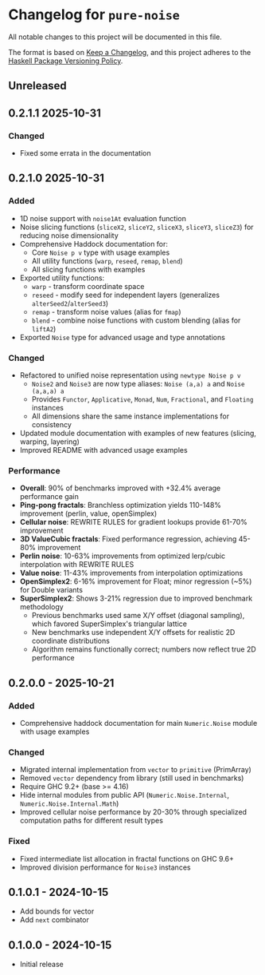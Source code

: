 # Changelog for `pure-noise`

All notable changes to this project will be documented in this file.

The format is based on [Keep a Changelog](https://keepachangelog.com/en/1.0.0/),
and this project adheres to the
[Haskell Package Versioning Policy](https://pvp.haskell.org/).

## Unreleased

## 0.2.1.1 2025-10-31

### Changed

- Fixed some errata in the documentation

## 0.2.1.0 2025-10-31

### Added

- 1D noise support with `noise1At` evaluation function
- Noise slicing functions (`sliceX2`, `sliceY2`, `sliceX3`, `sliceY3`, `sliceZ3`) for reducing noise dimensionality
- Comprehensive Haddock documentation for:
  - Core `Noise p v` type with usage examples
  - All utility functions (`warp`, `reseed`, `remap`, `blend`)
  - All slicing functions with examples
- Exported utility functions:
  - `warp` - transform coordinate space
  - `reseed` - modify seed for independent layers (generalizes `alterSeed2`/`alterSeed3`)
  - `remap` - transform noise values (alias for `fmap`)
  - `blend` - combine noise functions with custom blending (alias for `liftA2`)
- Exported `Noise` type for advanced usage and type annotations

### Changed

- Refactored to unified noise representation using `newtype Noise p v`
  - `Noise2` and `Noise3` are now type aliases: `Noise (a,a) a` and `Noise (a,a,a) a`
  - Provides `Functor`, `Applicative`, `Monad`, `Num`, `Fractional`, and `Floating` instances
  - All dimensions share the same instance implementations for consistency
- Updated module documentation with examples of new features (slicing, warping, layering)
- Improved README with advanced usage examples

### Performance

- **Overall**: 90% of benchmarks improved with +32.4% average performance gain
- **Ping-pong fractals**: Branchless optimization yields 110-148% improvement (perlin, value, openSimplex)
- **Cellular noise**: REWRITE RULES for gradient lookups provide 61-70% improvement
- **3D ValueCubic fractals**: Fixed performance regression, achieving 45-80% improvement
- **Perlin noise**: 10-63% improvements from optimized lerp/cubic interpolation with REWRITE RULES
- **Value noise**: 11-43% improvements from interpolation optimizations
- **OpenSimplex2**: 6-16% improvement for Float; minor regression (~5%) for Double variants
- **SuperSimplex2**: Shows 3-21% regression due to improved benchmark methodology
  - Previous benchmarks used same X/Y offset (diagonal sampling), which favored SuperSimplex's triangular lattice
  - New benchmarks use independent X/Y offsets for realistic 2D coordinate distributions
  - Algorithm remains functionally correct; numbers now reflect true 2D performance

## 0.2.0.0 - 2025-10-21

### Added

- Comprehensive haddock documentation for main `Numeric.Noise` module with usage examples

### Changed

- Migrated internal implementation from `vector` to `primitive` (PrimArray)
- Removed `vector` dependency from library (still used in benchmarks)
- Require GHC 9.2+ (base >= 4.16)
- Hide internal modules from public API (`Numeric.Noise.Internal`, `Numeric.Noise.Internal.Math`)
- Improved cellular noise performance by 20-30% through specialized computation paths for different result types

### Fixed

- Fixed intermediate list allocation in fractal functions on GHC 9.6+
- Improved division performance for `Noise3` instances

## 0.1.0.1 - 2024-10-15

- Add bounds for vector
- Add `next` combinator

## 0.1.0.0 - 2024-10-15

- Initial release
